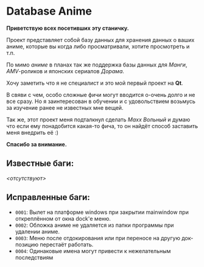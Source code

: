 Database Anime
==============

**Приветствую всех посетивших эту станичку.**

Проект представляет собой базу данных для хранения данных о ваших аниме, которые
вы когда либо просматривали, хотите просмотреть и т.п.

По мимо *аниме* в планах так же поддержка базы данных для *Манги*, *AMV*-роликов и
японских сериалов *Дорама*.

Хочу заметить что я не специалист и это мой первый проект на **Qt**.

В свяви с чем, особо сложные фичи могут вводится о-очень долго и не все сразу.
Но я заинтересован в обучении и с удовольствием возьмусь за изучение ранее
не известных мне вещей.

Так же, этот проект меня подталкнул сделать *Maxx Вольный* и думаю что если
ему понадобится какая-то фича, то он найдёт способ заставить меня внедрить её :)

**Спасибо за внимание.**

**Известные баги:**
---------------
*<отсутствуют>*

**Исправленные баги:**
------------------
- `0001`: Вылет на платформе windows при закрытии mainwindow при откреплённом от окна dock'е меню.
- `0002`: Обложка аниме не удаляется из папки программы при удалении аниме.
- `0003`: Меню после отдокирования или при переносе на другую док-позицию перестаёт работать.
- `0004`: Одинаковые имена могут привести к нежелательным последствиям
